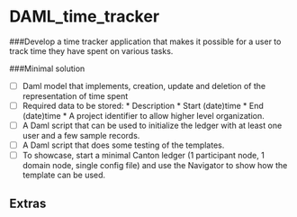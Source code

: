# DAML_time_tracker

###Develop a time tracker application that makes it possible for a user to track time they have spent on various tasks.
 
###Minimal solution

- [ ] Daml model that implements, creation, update and deletion of the representation of time spent
- [ ] Required data to be stored:
          * Description
          * Start (date)time
          * End (date)time
          * A project identifier to allow higher level organization.
- [ ] A Daml script that can be used to initialize the ledger with at least one user and a few sample records.
- [ ] A Daml script that does some testing of the templates.
- [ ] To showcase, start a minimal Canton ledger (1 participant node, 1 domain node, single config file) and use the Navigator to show how the template can be used.

## Extras
           
         
      








